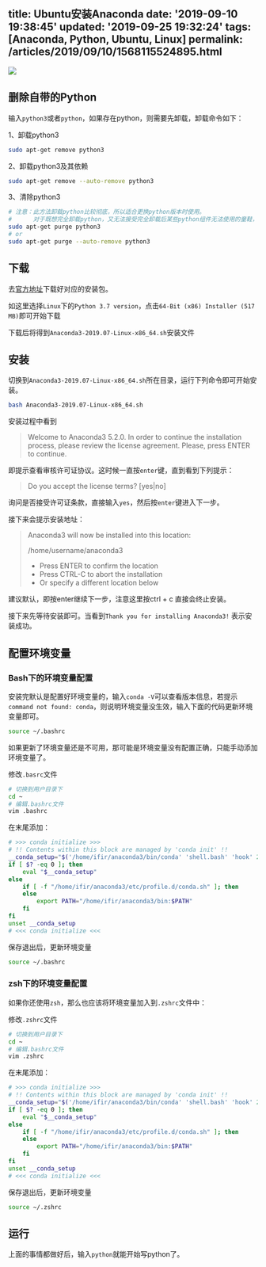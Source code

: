 title: Ubuntu安装Anaconda
date: '2019-09-10 19:38:45'
updated: '2019-09-25 19:32:24'
tags: [Anaconda, Python, Ubuntu, Linux]
permalink: /articles/2019/09/10/1568115524895.html
---
![](https://img.hacpai.com/bing/20190318.jpg?imageView2/1/w/960/h/540/interlace/1/q/100)

## 删除自带的Python

输入`python3`或者`python`，如果存在python，则需要先卸载，卸载命令如下：

1、卸载python3

```bash
sudo apt-get remove python3
```

2、卸载python3及其依赖

```bash
sudo apt-get remove --auto-remove python3
```

3、清除python3

```bash
# 注意：此方法卸载python比较彻底，所以适合更换python版本时使用。
#      对于既想完全卸载python，又无法接受完全卸载后某些python组件无法使用的童鞋，请慎重！！
sudo apt-get purge python3
# or
sudo apt-get purge --auto-remove python3
```

## 下载

去[官方地址](https://www.anaconda.com/download/#linux)下载好对应的安装包。

如这里选择`Linux`下的`Python 3.7 version`，点击`64-Bit (x86) Installer (517 MB)`即可开始下载

下载后将得到`Anaconda3-2019.07-Linux-x86_64.sh`安装文件

## 安装

切换到`Anaconda3-2019.07-Linux-x86_64.sh`所在目录，运行下列命令即可开始安装。

```bash
bash Anaconda3-2019.07-Linux-x86_64.sh
```

安装过程中看到

> Welcome to Anaconda3 5.2.0. In order to continue the installation process, please review the license agreement.
> Please, press ENTER to continue.

即提示查看审核许可证协议。这时候一直按`enter`键，直到看到下列提示：

> Do you accept the license terms? [yes|no]

询问是否接受许可证条款，直接输入`yes`，然后按`enter`键进入下一步。

接下来会提示安装地址：

> Anaconda3 will now be installed into this location:
>
> /home/username/anaconda3
>
> + Press ENTER to confirm the location
> + Press CTRL-C to abort the installation
> + Or specify a different location below

建议默认，即按enter继续下一步，注意这里按ctrl + c 直接会终止安装。

接下来先等待安装即可。当看到`Thank you for installing Anaconda3!` 表示安装成功。

## 配置环境变量

### Bash下的环境变量配置

安装完默认是配置好环境变量的，输入`conda -V`可以查看版本信息，若提示`command not found: conda`，则说明环境变量没生效，输入下面的代码更新环境变量即可。

```bash
source ~/.bashrc
```

如果更新了环境变量还是不可用，那可能是环境变量没有配置正确，只能手动添加环境变量了。

  修改`.basrc`文件

  ```bash
  # 切换到用户目录下
  cd ~
  # 编辑.bashrc文件
  vim .bashrc
  ```

  在末尾添加：

```bash
# >>> conda initialize >>>
# !! Contents within this block are managed by 'conda init' !!
__conda_setup="$('/home/ifir/anaconda3/bin/conda' 'shell.bash' 'hook' 2> /dev/null)"
if [ $? -eq 0 ]; then
    eval "$__conda_setup"
else
    if [ -f "/home/ifir/anaconda3/etc/profile.d/conda.sh" ]; then                                                               . "/home/ifir/anaconda3/etc/profile.d/conda.sh"
    else
        export PATH="/home/ifir/anaconda3/bin:$PATH"
    fi
fi
unset __conda_setup
# <<< conda initialize <<<
```

保存退出后，更新环境变量

```bash
source ~/.bashrc
```

### zsh下的环境变量配置

如果你还使用`zsh`，那么也应该将环境变量加入到`.zshrc`文件中：

修改`.zshrc`文件

```bash
# 切换到用户目录下
cd ~
# 编辑.bashrc文件
vim .zshrc
```

在末尾添加：

```bash
# >>> conda initialize >>>
# !! Contents within this block are managed by 'conda init' !!
__conda_setup="$('/home/ifir/anaconda3/bin/conda' 'shell.bash' 'hook' 2> /dev/null)"
if [ $? -eq 0 ]; then
    eval "$__conda_setup"
else
    if [ -f "/home/ifir/anaconda3/etc/profile.d/conda.sh" ]; then                                                               . "/home/ifir/anaconda3/etc/profile.d/conda.sh"
    else
        export PATH="/home/ifir/anaconda3/bin:$PATH"
    fi
fi
unset __conda_setup
# <<< conda initialize <<<
```

保存退出后，更新环境变量

```bash
source ~/.zshrc
```

## 运行

上面的事情都做好后，输入`python`就能开始写python了。
